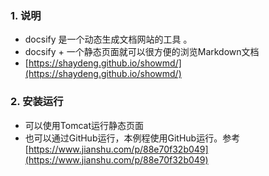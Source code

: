 

### 1. 说明 ###

- docsify 是一个动态生成文档网站的工具 。
- docsify + 一个静态页面就可以很方便的浏览Markdown文档
- [https://shaydeng.github.io/showmd/](https://shaydeng.github.io/showmd/) 

### 2. 安装运行 ###
- 可以使用Tomcat运行静态页面
- 也可以通过GitHub运行，本例程使用GitHub运行。参考[https://www.jianshu.com/p/88e70f32b049](https://www.jianshu.com/p/88e70f32b049)




